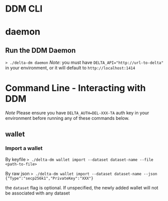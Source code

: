 # DDM CLI

# daemon
## Run the DDM Daemon
`> ./delta-dm daemon`
*Note*: you must have `DELTA_API="http://url-to-delta"` in your environment, or it will default to `http://localhost:1414`

# Command Line - Interacting with DDM
*Note* Please ensure you have `DELTA_AUTH=DEL-XXX-TA` auth key in your environment before running any of these commands below.

## wallet
### Import a wallet
By keyfile
`> ./delta-dm wallet import --dataset dataset-name --file <path-to-file>`

By raw json
`> ./delta-dm wallet import --dataset dataset-name --json {"Type":"secp256k1","PrivateKey":"XXX"}`


the `dataset` flag is optional. If unspecified, the newly added wallet will not be associated with any dataset